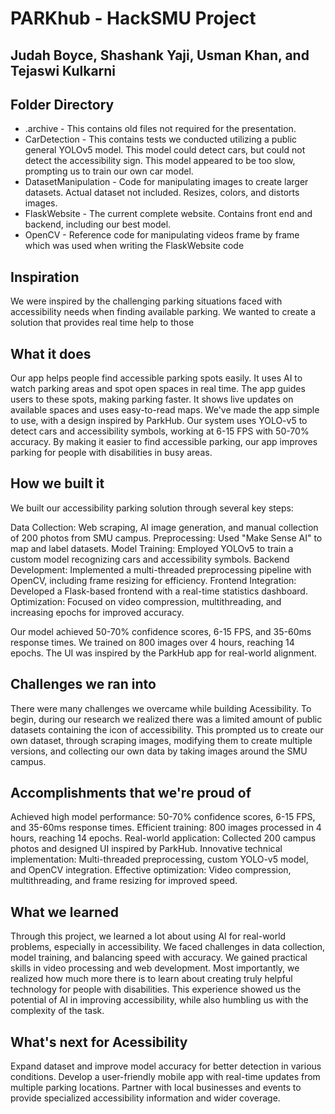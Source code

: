 # PARKhub - HackSMU Project
## Judah Boyce, Shashank Yaji, Usman Khan, and Tejaswi Kulkarni

## Folder Directory
- .archive - This contains old files not required for the presentation. 
- CarDetection - This contains tests we conducted utilizing a public general YOLOv5 model. This model could detect cars, but could not detect the accessibility sign. This model appeared to be too slow, prompting us to train our own car model. 
- DatasetManipulation - Code for manipulating images to create larger datasets. Actual dataset not included. Resizes, colors, and distorts images.
- FlaskWebsite - The current complete website. Contains front end and backend, including our best model. 
- OpenCV - Reference code for manipulating videos frame by frame which was used when writing the FlaskWebsite code

## Inspiration
We were inspired by the challenging parking situations faced with accessibility needs when finding available parking. We wanted to create a solution that provides real time help to those 

## What it does
Our app helps people find accessible parking spots easily. It uses AI to watch parking areas and spot open spaces in real time. The app guides users to these spots, making parking faster. It shows live updates on available spaces and uses easy-to-read maps. We've made the app simple to use, with a design inspired by ParkHub. Our system uses YOLO-v5 to detect cars and accessibility symbols, working at 6-15 FPS with 50-70% accuracy. By making it easier to find accessible parking, our app improves parking for people with disabilities in busy areas.

## How we built it
We built our accessibility parking solution through several key steps:

Data Collection: Web scraping, AI image generation, and manual collection of 200 photos from SMU campus.
Preprocessing: Used "Make Sense AI" to map and label datasets.
Model Training: Employed YOLOv5 to train a custom model recognizing cars and accessibility symbols.
Backend Development: Implemented a multi-threaded preprocessing pipeline with OpenCV, including frame resizing for efficiency.
Frontend Integration: Developed a Flask-based frontend with a real-time statistics dashboard.
Optimization: Focused on video compression, multithreading, and increasing epochs for improved accuracy.

Our model achieved 50-70% confidence scores, 6-15 FPS, and 35-60ms response times. We trained on 800 images over 4 hours, reaching 14 epochs. The UI was inspired by the ParkHub app for real-world alignment.

## Challenges we ran into
There were many challenges we overcame while building Acessibility. To begin, during our research we realized there was a limited amount of public datasets containing the icon of accessibility. This prompted us to create our own dataset, through scraping images, modifying them to create multiple versions, and collecting our own data by taking images around the SMU campus.  

## Accomplishments that we're proud of
Achieved high model performance: 50-70% confidence scores, 6-15 FPS, and 35-60ms response times.
Efficient training: 800 images processed in 4 hours, reaching 14 epochs.
Real-world application: Collected 200 campus photos and designed UI inspired by ParkHub.
Innovative technical implementation: Multi-threaded preprocessing, custom YOLO-v5 model, and OpenCV integration.
Effective optimization: Video compression, multithreading, and frame resizing for improved speed.

## What we learned
Through this project, we learned a lot about using AI for real-world problems, especially in accessibility. We faced challenges in data collection, model training, and balancing speed with accuracy. We gained practical skills in video processing and web development. Most importantly, we realized how much more there is to learn about creating truly helpful technology for people with disabilities. This experience showed us the potential of AI in improving accessibility, while also humbling us with the complexity of the task.

## What's next for Acessibility 
Expand dataset and improve model accuracy for better detection in various conditions.
Develop a user-friendly mobile app with real-time updates from multiple parking locations.
Partner with local businesses and events to provide specialized accessibility information and wider coverage.
